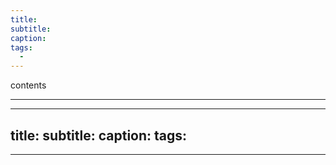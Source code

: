 ```yaml
---
title: 
subtitle: 
caption: 
tags: 
  - 
---
```

contents

-----

---
title: 
subtitle: 
caption: 
tags: 
  - 
---